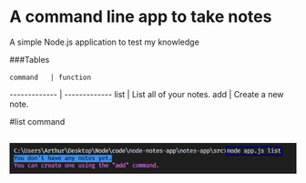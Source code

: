 # A command line app to take notes

A simple Node.js application to test my knowledge

###Tables
                    
    command   | function
------------- | -------------
list          | List all of your notes.
add           | Create a new note.

#list command
##
![alt text](https://raw.githubusercontent.com/arthur-es/notes-app/master/imgs/4.png)